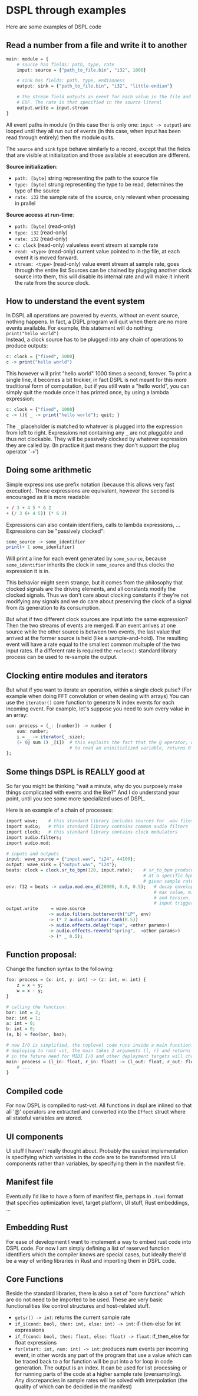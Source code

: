 # DSPL through examples

Here are some examples of DSPL code

## Read a number from a file and write it to another
```R
main: module = {
    # source has fields: path, type, rate
    input: source = {"path_to_file.bin", "i32", 1000}

    # sink has fields: path, type, endianness
    output: sink = {"path_to_file.bin", "i32", "little-endian"}

    # the stream field outputs an event for each value in the file and stops at
    # EOF. The rate is that specified in the source literal
    output.write = input.stream
}

```
All event paths in module (in this case ther is only one: `input -> output`) are
looped until they all run out of events (in this case, when input has been read
through entirely) then the module quits.

The `source` and `sink` type behave similarly to a record, except that the fields
that are visible at initialization and those available at execution are different.

__Source initialization__:
+ `path: [byte]` string representing the path to the source file
+ `type: [byte]` strung representing the type to be read, determines the type of 
the source
+ `rate: i32` the sample rate of the source, only relevant when processing in
prallel

__Source access at run-time__:
+ `path: [byte]` (read-only)
+ `type: i32` (read-only)
+ `rate: i32` (read-only)
+ `c: clock` (read-only) valueless event stream at sample rate
+ `read: <type>` (read-only) current value pointed to in the file, at each event
it is moved forward.
+ `stream: <type>` (read-only) value event stream at sample rate, goes through
the entire list
Sources can be chained by plugging another clock source into them, this will
disable its internal rate and will make it inherit the rate from the source clock.

## How to understand the event system
In DSPL all operations are powered by events, without an event source, nothing
happens. In fact, a DSPL program will quit when there are no more events available.
For example, this statement will do nothing:\
`print("hello world")`\
Instead, a clock source has to be plugged into any chain of operations to produce
outputs:
```R
c: clock = {"fixed", 1000}
c -> print("hello world")
```
This however will print "hello world" 1000 times a second, forever. To print a
single line, it becomes a bit trickier, in fact DSPL is not meant for this more
traditional form of computation, but if you still watn a "hello world", you can
simply quit the module once it has printed once, by using a lambda expression:
```R
c: clock = {"fixed", 1000}
c -> (){ _ -> print("hello world"); quit; }
```
The `_` placeholder is matched to whatever is plugged into the expression from
left to right. Expressions not containing any `_` are not pluggable and thus not
clockable. They will be passively clocked by whatever expression they are called
by. (In practice it just means they don't support the plug operator '`->`')

## Doing some arithmetic
Simple expressions use prefix notation (because this allows very fast execution).
These expressions are equivalent, however the second is encouraged as it is more
readable:
```R
+ / 3 + 4 5 * 6 2
+ (/ 3 (+ 4 5)) (* 6 2)
```
Expressions can also contain identifiers, calls to lambda expressions, ...
Expressions can be "passively clocked":
```R
some_source -> some_identifier
print(+ 1 some_identifier)
```
Will print a line for each event generated by `some_source`, because `some_identifier`
inherits the clock in `some_source` and thus clocks the expression it is in.

This behavior might seem strange, but it comes from the philosophy that clocked
signals are the driving elements, and all constants modify the clocked signals.
Thus we don't care about clocking constants if they're not modifying any signals
and we do care about preserving the clock of a signal from its generation to its
consumption.

But what if two different clock sources are input into the same expression?
Then the two streams of events are merged. If an event arrives at one source while
the other source is between two events, the last value that arrived at the former
source is held (like a sample-and-hold). The resulting event will have a rate equal
to the smallest common multuple of the two input rates. If a different rate is
required the `reclock()` standard library process can be used to re-sample the
output.

## Clocking entire modules and iterators
But what if you want to iterate an operation, within a single clock pulse? (For
example when doing FFT convolution or when dealing with arrays) You can use the 
`iterator()` core function to generate N index events for each incoming event.
For example, let's suppose you need to sum every value in an array:
```R
sum: process = (_: [number]) -> number {
    sum: number;
    i = _ -> iterator(_.size);
    (+ (@ sum 1) _[i])  # this exploits the fact that the @ operator, when trying
                        # to read an uninitialized variable, returns 0
};
```

## Some things DSPL is REALLY good at
So far you might be thinking "wait a minute, why do you purposely make things
complicated with events and the like?" And I do understand your point, until you
see some more specialized uses of DSPL.

Here is an example of a chain of processes:
```R
import wave;    # this standard library includes sources for .wav files
import audio;   # this standard library contains common audio filters
import clock;   # this standard library contains clock modulators
import audio.filters;
import audio.mod;

# inputs and outputs
input: wave_source = {"input.wav", "i24", 44100};
output: wave_sink = {"output.wav", "i24"};
beats: clock = clock.sr_to_bpm(120, input.rate);    # sr_to_bpm produces a clock
                                                    # at a specific bpm from a
                                                    # given sample rate
env: f32 = beats -> audio.mod.env_d(20000, 0.0, 0.5);   # decay envelope with
                                                        # max value, min value
                                                        # and tension. Clock
                                                        # input triggers env.
output.write     = wave.source 
                -> audio.filters.butterworth("LP", env)
                -> (* 2 audio.saturator.tanh(0.5))
                -> audio.effects.delay("tape", <other params>)
                -> audio.effects.reverb("spring",  <other params>)
                -> (* _ 0.5);
```

## Function proposal:
Change the function syntax to the following:
```R
foo: process = (x: int, y: int) -> (z: int, w: int) {
    z = x + y;
    w = x - y;
}

# calling the function:
bar: int = 2;
baz: int = 1;
a: int = 0;
b: int = 0;
(a, b) = foo(bar, baz);

# now I/O is simplified, the toplevel code runs inside a main function. When
# deploying to rust vst, the main takes 2 arguments (l, r) and returns 2 arguments (l, r)
# in the future need for MIDI I/O and other deployment targets will change this
main: process = (l_in: float, r_in: float) -> (l_out: float, r_out: float) {
    # ...
}
```

## Compiled code
For now DSPL is compiled to rust-vst. All functions in dspl are inlined so that
all '@' operators are extracted and converted into the `Effect` struct where
all stateful variables are stored.

## UI components
UI stuff I haven't really thought about. Probably the easiest implementation is
specifying which variables in the code are to be transformed into UI components
rather than variables, by specifying them in the manifest file.

## Manifest file
Eventually I'd like to have a form of manifest file, perhaps in `.toml` format
that specifies optimization level, target platform, UI stuff, Rust embeddings, ...
## Embedding Rust
For ease of development I want to implement a way to embed rust code into DSPL
code. For now I am simply defining a list of reserved function identifiers which
the compiler knows are special cases, but ideally there'd be a way of writing
libraries in Rust and importing them in DSPL code.

## Core Functions
Beside the standard libraries, there is also a set of "core functions" which are
do not need to be imported to be used. These are very basic functionalities like
control structures and host-related stuff.

+ `getsr() -> int`: returns the current sample rate
+ `if_i(cond: bool, then: int, else: int) -> int`: if-then-else for int expressions
+ `if_f(cond: bool, then: float, else: float) -> float`: if_then_else for float expressions
+ `for(start: int, num: int) -> int`: produces num events per incoming event, in
other words any part of the program that use a value which can be traced back to
a for function will be put into a for loop in code generation. The output is an
index. It can be used for list processing or for running parts of the code at
a higher sample rate (oversampling). Any discrepancies in sample rates will be
solved with interpolation (the quality of which can be decided in the manifest)